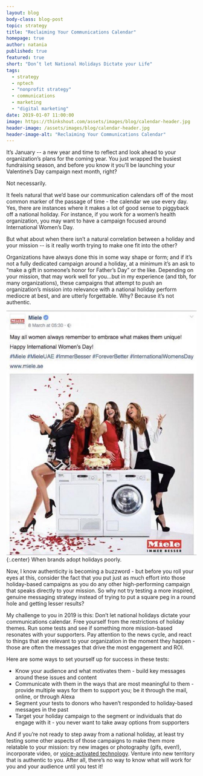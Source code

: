 ```yaml
---
layout: blog
body-class: blog-post
topic: strategy
title: "Reclaiming Your Communications Calendar"
homepage: true
author: natania
published: true
featured: true
short: "Don’t let National Holidays Dictate your Life"
tags:
  - strategy
  - nptech
  - "nonprofit strategy"
  - communications
  - marketing
  - "digital marketing"
date: 2019-01-07 11:00:00
image: https://thinkshout.com/assets/images/blog/calendar-header.jpg
header-image: /assets/images/blog/calendar-header.jpg
header-image-alt: "Reclaiming Your Communications Calendar"
---
```

It’s January -- a new year and time to reflect and look ahead to your organization’s plans for the coming year. You just wrapped the busiest fundraising season, and before you know it you’ll be launching your Valentine’s Day campaign next month, right?

Not necessarily.

It feels natural that we’d base our communication calendars off of the most common marker of the passage of time - the calendar we use every day. Yes, there are instances where it makes a lot of good sense to piggyback off a national holiday. For instance, if you work for a women’s health organization, you may want to have a campaign focused around International Women’s Day.

But what about when there isn’t a natural correlation between a holiday and your mission -- is it really worth trying to make one fit into the other?

Organizations have always done this in some way shape or form; and if it’s not a fully dedicated campaign around a holiday, at a minimum it’s an ask to “make a gift in someone’s honor for Father’s Day” or the like. Depending on your mission, that may work well for you...but in my experience (and tbh, for many organizations), these campaigns that attempt to push an organization’s mission into relevance with a national holiday perform mediocre at best, and are utterly forgettable. Why? Because it’s not authentic.

![Social Media Fail](/assets/images/blog/social-fail.jpg)
{:.center}
<span class="caption"><i class="fa fa-caret-up"></i>When brands adopt holidays poorly.</span>

Now, I know authenticity is becoming a buzzword - but before you roll your eyes at this, consider the fact that you put just as much effort into those holiday-based campaigns as you do any other high-performing campaign that speaks directly to your mission. So why not try testing a more inspired, genuine messaging strategy instead of trying to put a square peg in a round hole and getting lesser results?

My challenge to you in 2019 is this: Don’t let national holidays dictate your communications calendar. Free yourself from the restrictions of holiday themes. Run some tests and see if something more mission-based resonates with your supporters. Pay attention to the news cycle, and react to things that are relevant to your organization in the moment they happen - those are often the messages that drive the most engagement and ROI.

Here are some ways to set yourself up for success in these tests:

- Know your audience and what motivates them - build key messages around these issues and content
- Communicate with them in the ways that are most meaningful to them - provide multiple ways for them to support you; be it through the mail, online, or through Alexa
- Segment your tests to donors who haven’t responded to holiday-based messages in the past
- Target your holiday campaign to the segment or individuals that do engage with it - you never want to take away options from supporters

And if you’re not ready to step away from a national holiday, at least try testing some other aspects of those campaigns to make them more relatable to your mission: try new images or photography (gifs, even!), incorporate video, or [voice-activated technology](https://thinkshout.com/blog/2018/08/fundraising-alexa/). Venture into new territory that is authentic to you. After all, there’s no way to know what will work for you and your audience until you test it!
